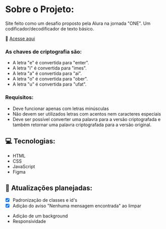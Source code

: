 #  Sobre o Projeto:

Site feito como um desafio proposto pela Alura na jornada "ONE". Um codificador/decodificador de texto básico.

🔗 [Acesse aqui](https://wallacemod.github.io/challenge-codificador/)


### As chaves de criptografia são:
- A letra "e" é convertida para "enter".
- A letra "i" é convertida para "imes".
- A letra "a" é convertida para "ai".
- A letra "o" é convertida para "ober".
- A letra "u" é convertida para "ufat".

### Requisitos:
- Deve funcionar apenas com letras minúsculas
- Não devem ser utilizados letras com acentos nem caracteres especiais
- Deve ser possível converter uma palavra para a versão criptografada e também retornar uma palavra criptografada para a versão original.




## 💻 Tecnologias:

- HTML 
- CSS 
- JavaScript 
- Figma

## 🚀 Atualizações planejadas: 

- [X] Padronização de classes e id's
- [X] Adição do aviso "Nenhuma mensagem encontrada" ao limpar
- Adição de um background
- Responsividade